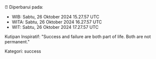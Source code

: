 ⏰ Diperbarui pada:
- WIB: Sabtu, 26 Oktober 2024 15.27.57 UTC
- WITA: Sabtu, 26 Oktober 2024 16.27.57 UTC
- WIT: Sabtu, 26 Oktober 2024 17.27.57 UTC

Kutipan Inspiratif:
"Success and failure are both part of life. Both are not permanent."


Kategori: success

